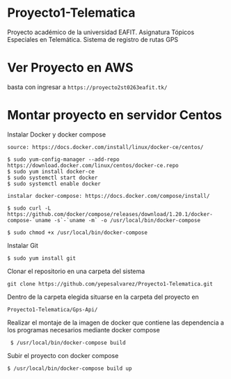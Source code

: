 # Proyecto1-Telematica
Proyecto académico de la universidad EAFIT. Asignatura Tópicos Especiales en Telemática. Sistema de registro de rutas GPS

# Ver Proyecto en AWS
basta con ingresar a 
``` https://proyecto2st0263eafit.tk/ ```

# Montar proyecto en servidor Centos
Instalar Docker y docker compose
```
source: https://docs.docker.com/install/linux/docker-ce/centos/

$ sudo yum-config-manager --add-repo https://download.docker.com/linux/centos/docker-ce.repo
$ sudo yum install docker-ce
$ sudo systemctl start docker
$ sudo systemctl enable docker

instalar docker-compose: https://docs.docker.com/compose/install/

$ sudo curl -L https://github.com/docker/compose/releases/download/1.20.1/docker-compose-`uname -s`-`uname -m` -o /usr/local/bin/docker-compose

$ sudo chmod +x /usr/local/bin/docker-compose
```
Instalar Git 
```
$ sudo yum install git
```
Clonar el repositorio en una carpeta del sistema
```
git clone https://github.com/yepesalvarez/Proyecto1-Telematica.git
```
Dentro de la carpeta elegida situarse en la carpeta del proyecto en
```
Proyecto1-Telematica/Gps-Api/
```
Realizar el montaje de la imagen de docker que contiene las dependencia a los programas necesarios mediante docker compose
```
 $ /usr/local/bin/docker-compose build
 ```
 Subir el proyecto con docker compose
 ```
 $ /usr/local/bin/docker-compose build up
 ```

